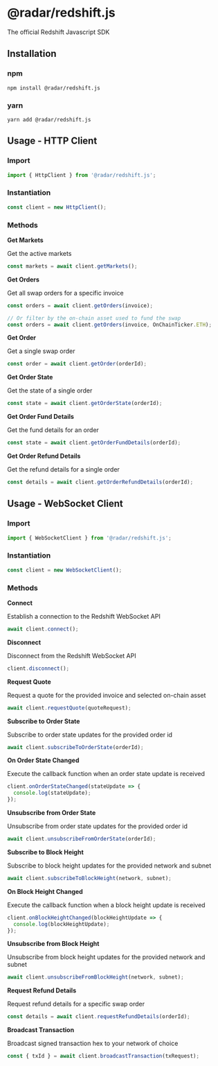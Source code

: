 # @radar/redshift.js
The official Redshift Javascript SDK

## Installation

### npm

```
npm install @radar/redshift.js
```

### yarn

```
yarn add @radar/redshift.js
```

## Usage - HTTP Client

### Import
```typescript
import { HttpClient } from '@radar/redshift.js';
```

### Instantiation
```typescript
const client = new HttpClient();
```

### Methods

**Get Markets**

Get the active markets

```typescript
const markets = await client.getMarkets();
```

**Get Orders**

Get all swap orders for a specific invoice

```typescript
const orders = await client.getOrders(invoice);

// Or filter by the on-chain asset used to fund the swap
const orders = await client.getOrders(invoice, OnChainTicker.ETH);
```

**Get Order**

Get a single swap order

```typescript
const order = await client.getOrder(orderId);
```

**Get Order State**

Get the state of a single order

```typescript
const state = await client.getOrderState(orderId);
```

**Get Order Fund Details**

Get the fund details for an order

```typescript
const state = await client.getOrderFundDetails(orderId);
```

**Get Order Refund Details**

Get the refund details for a single order

```typescript
const details = await client.getOrderRefundDetails(orderId);
```

## Usage - WebSocket Client

### Import
```typescript
import { WebSocketClient } from '@radar/redshift.js';
```

### Instantiation
```typescript
const client = new WebSocketClient();
```

### Methods

**Connect**

Establish a connection to the Redshift WebSocket API

```typescript
await client.connect();
```

**Disconnect**

Disconnect from the Redshift WebSocket API

```typescript
client.disconnect();
```

**Request Quote**

Request a quote for the provided invoice and selected on-chain asset

```typescript
await client.requestQuote(quoteRequest);
```

**Subscribe to Order State**

Subscribe to order state updates for the provided order id

```typescript
await client.subscribeToOrderState(orderId);
```

**On Order State Changed**

Execute the callback function when an order state update is received

```typescript
client.onOrderStateChanged(stateUpdate => {
  console.log(stateUpdate);
});
```

**Unsubscribe from Order State**

Unsubscribe from order state updates for the provided order id

```typescript
await client.unsubscribeFromOrderState(orderId);
```

**Subscribe to Block Height**

Subscribe to block height updates for the provided network and subnet

```typescript
await client.subscribeToBlockHeight(network, subnet);
```

**On Block Height Changed**

Execute the callback function when a block height update is received

```typescript
client.onBlockHeightChanged(blockHeightUpdate => {
  console.log(blockHeightUpdate);
});
```

**Unsubscribe from Block Height**

Unsubscribe from block height updates for the provided network and subnet

```typescript
await client.unsubscribeFromBlockHeight(network, subnet);
```

**Request Refund Details**

Request refund details for a specific swap order

```typescript
const details = await client.requestRefundDetails(orderId);
```

**Broadcast Transaction**

Broadcast signed transaction hex to your network of choice

```typescript
const { txId } = await client.broadcastTransaction(txRequest);
```
